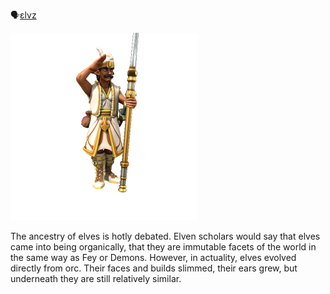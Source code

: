 🗣[ɛlvz]()

![](../../_assets/species/elf.png)

The ancestry of elves is hotly debated. Elven scholars would say that elves came into being organically, that they are immutable facets of the world in the same way as Fey or Demons. However, in actuality, elves evolved directly from orc. Their faces and builds slimmed, their ears grew, but underneath they are still relatively similar.